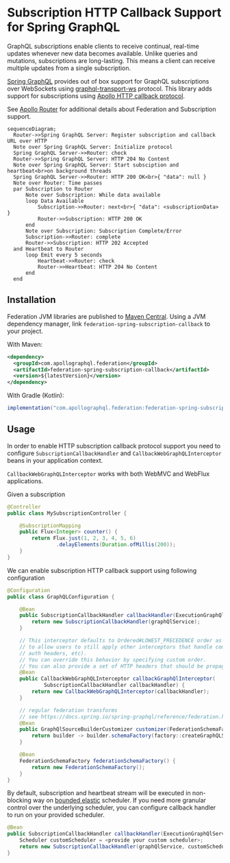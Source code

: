 # Subscription HTTP Callback Support for Spring GraphQL

GraphQL subscriptions enable clients to receive continual, real-time updates whenever new data becomes available. Unlike
queries and mutations, subscriptions are long-lasting. This means a client can receive multiple updates from a single subscription.

[Spring GraphQL](https://docs.spring.io/spring-graphql/reference/) provides out of box support for GraphQL subscriptions
over WebSockets using [graphql-transport-ws](https://github.com/enisdenjo/graphql-ws) protocol. This library adds support
for subscriptions using [Apollo HTTP callback protocol](https://www.apollographql.com/docs/router/executing-operations/subscription-callback-protocol).

See [Apollo Router](https://www.apollographql.com/docs/router/executing-operations/subscription-support) for additional
details about Federation and Subscription support.

```mermaid
sequenceDiagram;
  Router->>Spring GraphQL Server: Register subscription and callback URL over HTTP
  Note over Spring GraphQL Server: Initialize protocol
  Spring GraphQL Server->>Router: check
  Router->>Spring GraphQL Server: HTTP 204 No Content
  Note over Spring GraphQL Server: Start subsciption and heartbeat<br>on background threads
  Spring GraphQL Server->>Router: HTTP 200 OK<br>{ "data": null }
  Note over Router: Time passes
  par Subscription to Router
      Note over Subscription: While data available
      loop Data Available
          Subscription->>Router: next<br>{ "data": <subscriptionData> }
          Router->>Subscription: HTTP 200 OK
      end
      Note over Subscription: Subscription Complete/Error
      Subscription->>Router: complete
      Router->>Subscription: HTTP 202 Accepted
  and Heartbeat to Router
      loop Emit every 5 seconds
          Heartbeat->>Router: check
          Router->>Heartbeat: HTTP 204 No Content
      end
  end
```

## Installation

Federation JVM libraries are published to [Maven Central](https://central.sonatype.com/artifact/com.apollographql.federation/federation-spring-subscription-callback).
Using a JVM dependency manager, link `federation-spring-subscription-callback` to your project.

With Maven:

```xml
<dependency>
  <groupId>com.apollographql.federation</groupId>
  <artifactId>federation-spring-subscription-callback</artifactId>
  <version>${latestVersion}</version>
</dependency>
```

With Gradle (Kotlin):

```groovy
implementation("com.apollographql.federation:federation-spring-subscription-callback:$latestVersion")
```

## Usage

In order to enable HTTP subscription callback protocol support you need to configure `SubscriptionCallbackHandler` and
`CallbackWebGraphQLInterceptor` beans in your application context.

`CallbackWebGraphQLInterceptor` works with both WebMVC and WebFlux applications.

Given a subscription

```java
@Controller
public class MySubscriptionController {

    @SubscriptionMapping
    public Flux<Integer> counter() {
        return Flux.just(1, 2, 3, 4, 5, 6)
                .delayElements(Duration.ofMillis(200));
    }
}
```

We can enable subscription HTTP callback support using following configuration

```java
@Configuration
public class GraphQLConfiguration {

    @Bean
    public SubscriptionCallbackHandler callbackHandler(ExecutionGraphQlService graphQlService) {
        return new SubscriptionCallbackHandler(graphQlService);
    }

    // This interceptor defaults to Ordered#LOWEST_PRECEDENCE order as it should run last in chain
    // to allow users to still apply other interceptors that handle common stuff (e.g. extracting
    // auth headers, etc).
    // You can override this behavior by specifying custom order.
    // You can also provide a set of HTTP headers that should be propagated to the callback responses.
    @Bean
    public CallbackWebGraphQLInterceptor callbackGraphQlInterceptor(
            SubscriptionCallbackHandler callbackHandler) {
        return new CallbackWebGraphQLInterceptor(callbackHandler);
    }

    // regular federation transforms
    // see https://docs.spring.io/spring-graphql/reference/federation.html
    @Bean
    public GraphQlSourceBuilderCustomizer customizer(FederationSchemaFactory factory) {
        return builder -> builder.schemaFactory(factory::createGraphQLSchema);
    }

    @Bean
    FederationSchemaFactory federationSchemaFactory() {
        return new FederationSchemaFactory();
    }
}
```

By default, subscription and heartbeat stream will be executed in non-blocking way on [bounded elastic](https://projectreactor.io/docs/core/release/api/reactor/core/scheduler/Schedulers.html#boundedElastic--)
scheduler. If you need more granular control over the underlying scheduler, you can configure callback handler to run on
your provided scheduler.

```java
@Bean
public SubscriptionCallbackHandler callbackHandler(ExecutionGraphQlService graphQlService) {
    Scheduler customScheduler = <provide your custom scheduler>;
    return new SubscriptionCallbackHandler(graphQlService, customScheduler);
}
```
